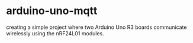 # arduino-uno-mqtt
 creating a simple project where two Arduino Uno R3 boards communicate wirelessly using the nRF24L01 modules. 
